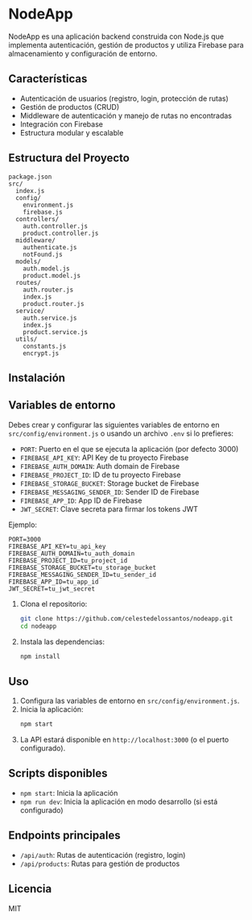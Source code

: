 # NodeApp

NodeApp es una aplicación backend construida con Node.js que implementa autenticación, gestión de productos y utiliza Firebase para almacenamiento y configuración de entorno.

## Características

-   Autenticación de usuarios (registro, login, protección de rutas)
-   Gestión de productos (CRUD)
-   Middleware de autenticación y manejo de rutas no encontradas
-   Integración con Firebase
-   Estructura modular y escalable

## Estructura del Proyecto

```
package.json
src/
  index.js
  config/
    environment.js
    firebase.js
  controllers/
    auth.controller.js
    product.controller.js
  middleware/
    authenticate.js
    notFound.js
  models/
    auth.model.js
    product.model.js
  routes/
    auth.router.js
    index.js
    product.router.js
  service/
    auth.service.js
    index.js
    product.service.js
  utils/
    constants.js
    encrypt.js
```

## Instalación

## Variables de entorno

Debes crear y configurar las siguientes variables de entorno en `src/config/environment.js` o usando un archivo `.env` si lo prefieres:

-   `PORT`: Puerto en el que se ejecuta la aplicación (por defecto 3000)
-   `FIREBASE_API_KEY`: API Key de tu proyecto Firebase
-   `FIREBASE_AUTH_DOMAIN`: Auth domain de Firebase
-   `FIREBASE_PROJECT_ID`: ID de tu proyecto Firebase
-   `FIREBASE_STORAGE_BUCKET`: Storage bucket de Firebase
-   `FIREBASE_MESSAGING_SENDER_ID`: Sender ID de Firebase
-   `FIREBASE_APP_ID`: App ID de Firebase
-   `JWT_SECRET`: Clave secreta para firmar los tokens JWT

Ejemplo:

```env
PORT=3000
FIREBASE_API_KEY=tu_api_key
FIREBASE_AUTH_DOMAIN=tu_auth_domain
FIREBASE_PROJECT_ID=tu_project_id
FIREBASE_STORAGE_BUCKET=tu_storage_bucket
FIREBASE_MESSAGING_SENDER_ID=tu_sender_id
FIREBASE_APP_ID=tu_app_id
JWT_SECRET=tu_jwt_secret
```

1. Clona el repositorio:
    ```bash
    git clone https://github.com/celestedelossantos/nodeapp.git
    cd nodeapp
    ```
2. Instala las dependencias:
    ```bash
    npm install
    ```

## Uso

1. Configura las variables de entorno en `src/config/environment.js`.
2. Inicia la aplicación:
    ```bash
    npm start
    ```
3. La API estará disponible en `http://localhost:3000` (o el puerto configurado).

## Scripts disponibles

-   `npm start`: Inicia la aplicación
-   `npm run dev`: Inicia la aplicación en modo desarrollo (si está configurado)

## Endpoints principales

-   `/api/auth`: Rutas de autenticación (registro, login)
-   `/api/products`: Rutas para gestión de productos

## Licencia

MIT
